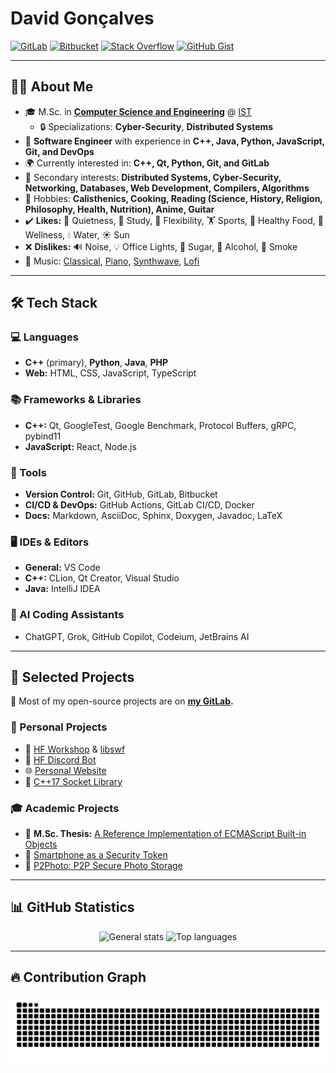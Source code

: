 # David Gonçalves

[![GitLab](https://img.shields.io/badge/GitLab-FC6D26?style=for-the-badge&logo=gitlab&logoColor=white)](https://gitlab.com/MangaD)
[![Bitbucket](https://img.shields.io/badge/Bitbucket-0052CC?style=for-the-badge&logo=bitbucket&logoColor=white)](https://bitbucket.org/MangaD)
[![Stack Overflow](https://img.shields.io/badge/Stack_Overflow-F58025?style=for-the-badge&logo=stack-overflow&logoColor=white)](https://stackoverflow.com/users/3049315/mangad)
[![GitHub Gist](https://img.shields.io/badge/GitHub_Gist-181717?style=for-the-badge&logo=github&logoColor=white)](https://gist.github.com/MangaD)

---

## **👨‍🎓 About Me**
- 🎓 M.Sc. in **[Computer Science and Engineering](https://fenix.tecnico.ulisboa.pt/cursos/meic-t)** @ [IST](https://tecnico.ulisboa.pt)
  - 🔒 Specializations: **Cyber-Security**, **Distributed Systems**
- 💼 **Software Engineer** with experience in **C++, Java, Python, JavaScript, Git, and DevOps**
- 🌍 Currently interested in: **C++, Qt, Python, Git, and GitLab**
- 🎯 Secondary interests: **Distributed Systems, Cyber-Security, Networking, Databases, Web Development, Compilers, Algorithms**
- 🎸 Hobbies: **Calisthenics, Cooking, Reading (Science, History, Religion, Philosophy, Health, Nutrition), Anime, Guitar**
- ✔️ **Likes:** 🌿 Quietness, 📖 Study, 🔄 Flexibility, 🏋️ Sports, 🥗 Healthy Food, 💆 Wellness, 💧 Water, ☀️ Sun
- ❌ **Dislikes:** 🔊 Noise, 💡 Office Lights, 🍬 Sugar, 🍷 Alcohol, 🚬 Smoke
- 🎵 Music: [Classical](https://www.youtube.com/watch?v=eLa685J5uA8), [Piano](https://www.youtube.com/watch?v=GdyJGbnJpG4), [Synthwave](https://www.youtube.com/watch?v=F7Qx7R655LI), [Lofi](https://www.youtube.com/watch?v=q724f3mmiog)

---

## **🛠️ Tech Stack**

### **💻 Languages**

* **C++** (primary), **Python**, **Java**, **PHP**
* **Web:** HTML, CSS, JavaScript, TypeScript

### **📚 Frameworks & Libraries**

* **C++:** Qt, GoogleTest, Google Benchmark, Protocol Buffers, gRPC, pybind11
* **JavaScript:** React, Node.js

### **🔧 Tools**

* **Version Control:** Git, GitHub, GitLab, Bitbucket
* **CI/CD & DevOps:** GitHub Actions, GitLab CI/CD, Docker
* **Docs:** Markdown, AsciiDoc, Sphinx, Doxygen, Javadoc, LaTeX

### **🖥️ IDEs & Editors**

* **General:** VS Code
* **C++:** CLion, Qt Creator, Visual Studio
* **Java:** IntelliJ IDEA

### **🤖 AI Coding Assistants**

* ChatGPT, Grok, GitHub Copilot, Codeium, JetBrains AI

---

## **📂 Selected Projects**
📌 Most of my open-source projects are on **[my GitLab](https://gitlab.com/MangaD).**

### **🚀 Personal Projects**
- 🔹 [HF Workshop](https://gitlab.com/MangaD/hf-workshop/) & [libswf](https://gitlab.com/MangaD/libswf)  
- 🤖 [HF Discord Bot](https://gitlab.com/MangaD/hf-discord-bot)  
- 🌐 [Personal Website](https://davidg.cc)  
- 🔌 [C++17 Socket Library](https://github.com/MangaD/jsocketpp)  

### **🎓 Academic Projects**
- 📜 **M.Sc. Thesis:** [A Reference Implementation of ECMAScript Built-in Objects](https://fenix.tecnico.ulisboa.pt/cursos/meic-t/dissertacao/1128253548922798)  
- 🔑 [Smartphone as a Security Token](https://github.com/MangaD/SIRS-Project)  
- 🔗 [P2Photo: P2P Secure Photo Storage](https://github.com/MangaD/P2Photo)  

---

## **📊 GitHub Statistics**

<p align="center">
  <img src="https://github-readme-stats.vercel.app/api?username=MangaD&theme=github_dark&show_icons=true&hide_border=true&count_private=true" alt="General stats"/>
  <img src="https://github-readme-stats.vercel.app/api/top-langs/?username=MangaD&theme=github_dark&show_icons=true&hide_border=true&layout=compact" alt="Top languages"/>
</p>

---

## **🔥 Contribution Graph**

<p align="center">
  <picture>
    <source media="(prefers-color-scheme: dark)" srcset="https://raw.githubusercontent.com/MangaD/MangaD/output/github-snake-dark.svg" />
    <source media="(prefers-color-scheme: light)" srcset="https://raw.githubusercontent.com/MangaD/MangaD/output/github-snake.svg" />
    <img alt="github-snake" src="github-snake.svg" />
  </picture>
</p>

